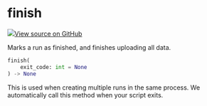 # finish



[![](https://www.tensorflow.org/images/GitHub-Mark-32px.png)View source on GitHub](https://www.github.com/wandb/client/tree/v0.10.28/wandb/sdk/wandb_run.py#L2417-L2425)




Marks a run as finished, and finishes uploading all data.

```python
finish(
    exit_code: int = None
) -> None
```




This is used when creating multiple runs in the same process.
We automatically call this method when your script exits.